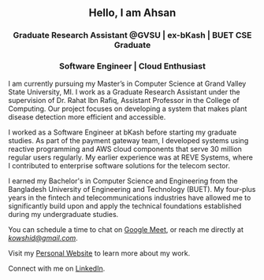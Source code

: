 <div align="center">

## Hello, I am Ahsan
### Graduate Research Assistant @GVSU | ex-bKash | BUET CSE Graduate
### Software Engineer | Cloud Enthusiast

</div>


I am currently pursuing my Master’s in Computer Science at Grand Valley State University, MI. I work as a Graduate Research Assistant under the supervision of Dr. Rahat Ibn Rafiq, Assistant Professor in the College of Computing. Our project focuses on developing a system that makes plant disease detection more efficient and accessible.



I worked as a Software Engineer at bKash before starting my graduate studies. As part of the payment gateway team, I developed systems using reactive programming and AWS cloud components that serve 30 million regular users regularly. My earlier experience was at REVE Systems, where I contributed to enterprise software solutions for the telecom sector.



I earned my Bachelor's in Computer Science and Engineering from the Bangladesh University of Engineering and Technology (BUET). My four-plus years in the fintech and telecommunications industries have allowed me to significantly build upon and apply the technical foundations established during my undergraduate studies.



You can schedule a time to chat on <a href="https://calendar.app.google/KChXZ8XKJAYwanwT7">Google Meet</a>, or reach me directly at *kowshid@gmail.com*.



Visit my <a href="https://kowshid.github.io">Personal Website</a> to learn more about my work.



Connect with me on <a href="https://linkedin.com/in/kowshid" target="blank">LinkedIn</a>.

<!-- Connect with me: <a href="https://linkedin.com/in/kowshid" target="blank"><img align="center" src="https://raw.githubusercontent.com/rahuldkjain/github-profile-readme-generator/master/src/images/icons/Social/linked-in-alt.svg" alt="kowshid" height="30" width="40" /></a> -->
